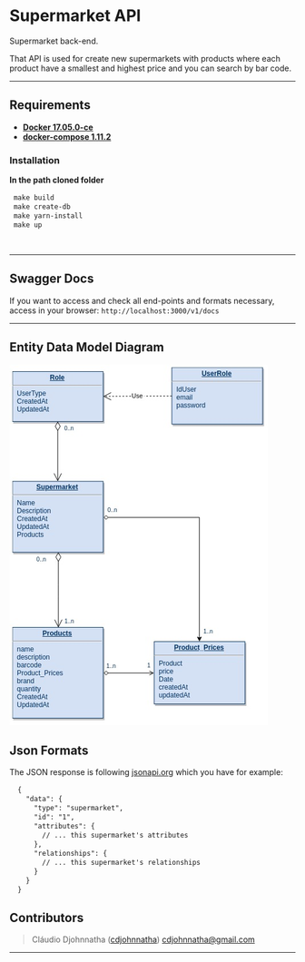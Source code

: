 # Supermarket API
Supermarket back-end.

That API is used for create new supermarkets with products where each product have a smallest and highest price and you can search by bar code.  

---

## Requirements

* **[Docker 17.05.0-ce](https://www.docker.com/)**
* **[docker-compose 1.11.2](https://docs.docker.com/compose/)**

### Installation

**In the path cloned folder**
 
 ```  
  make build
  make create-db
  make yarn-install
  make up
 
 ```
  
  
---


## Swagger Docs

If you want to access and check all end-points and formats necessary, access in your browser: `http://localhost:3000/v1/docs`
  
---

## Entity Data Model Diagram

![picture](public/images/3d729eac18020b67b530196713206a48.jpg)

## Json Formats

The JSON response is following [jsonapi.org](http://jsonapi.org/format/) which you have for example:

```
  {
    "data": {
      "type": "supermarket",
      "id": "1",
      "attributes": {
        // ... this supermarket's attributes
      },
      "relationships": {
        // ... this supermarket's relationships
      }
    }
  }
```

## Contributors

> Cláudio Djohnnatha ([cdjohnnatha](https://github.com/cdjohnnatha)) cdjohnnatha@gmail.com

---
